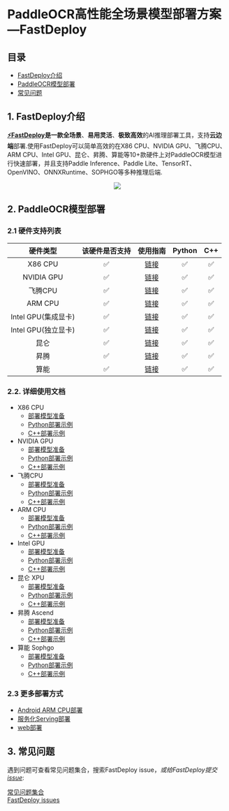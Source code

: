 # PaddleOCR高性能全场景模型部署方案—FastDeploy

## 目录  
- [FastDeploy介绍](#FastDeploy介绍)  
- [PaddleOCR模型部署](#PaddleOCR模型部署)  
- [常见问题](#常见问题)  

## 1. FastDeploy介绍
<div id="FastDeploy介绍"></div>  

**[⚡️FastDeploy](https://github.com/PaddlePaddle/FastDeploy)**是一款**全场景**、**易用灵活**、**极致高效**的AI推理部署工具，支持**云边端**部署.使用FastDeploy可以简单高效的在X86 CPU、NVIDIA GPU、飞腾CPU、ARM CPU、Intel GPU、昆仑、昇腾、算能等10+款硬件上对PaddleOCR模型进行快速部署，并且支持Paddle Inference、Paddle Lite、TensorRT、OpenVINO、ONNXRuntime、SOPHGO等多种推理后端.

<div align="center">

<img src="https://user-images.githubusercontent.com/31974251/219546373-c02f24b7-2222-4ad4-9b43-42b8122b898f.png" >

</div>  

## 2. PaddleOCR模型部署
<div id="PaddleOCR模型部署"></div>  

### 2.1 硬件支持列表

|硬件类型|该硬件是否支持|使用指南|Python|C++|
|:---:|:---:|:---:|:---:|:---:|
|X86 CPU|✅|[链接](./cpu-gpu)|✅|✅|
|NVIDIA GPU|✅|[链接](./cpu-gpu)|✅|✅|
|飞腾CPU|✅|[链接](./cpu-gpu)|✅|✅|
|ARM CPU|✅|[链接](./cpu-gpu)|✅|✅|
|Intel GPU(集成显卡)|✅|[链接](./cpu-gpu)|✅|✅|  
|Intel GPU(独立显卡)|✅|[链接](./cpu-gpu)|✅|✅|  
|昆仑|✅|[链接](./kunlun)|✅|✅|
|昇腾|✅|[链接](./ascend)|✅|✅|
|算能|✅|[链接](./sophgo)|✅|✅|  

### 2.2. 详细使用文档
- X86 CPU
  - [部署模型准备](./cpu-gpu)  
  - [Python部署示例](./cpu-gpu/python/)
  - [C++部署示例](./cpu-gpu/cpp/)
- NVIDIA GPU
  - [部署模型准备](./cpu-gpu)  
  - [Python部署示例](./cpu-gpu/python/)
  - [C++部署示例](./cpu-gpu/cpp/)
- 飞腾CPU
  - [部署模型准备](./cpu-gpu)  
  - [Python部署示例](./cpu-gpu/python/)
  - [C++部署示例](./cpu-gpu/cpp/)
- ARM CPU
  - [部署模型准备](./cpu-gpu)  
  - [Python部署示例](./cpu-gpu/python/)
  - [C++部署示例](./cpu-gpu/cpp/)
- Intel GPU
  - [部署模型准备](./cpu-gpu)  
  - [Python部署示例](./cpu-gpu/python/)
  - [C++部署示例](./cpu-gpu/cpp/)
- 昆仑 XPU
  - [部署模型准备](./kunlun)  
  - [Python部署示例](./kunlun/python/)
  - [C++部署示例](./kunlun/cpp/)
- 昇腾 Ascend
  - [部署模型准备](./ascend)  
  - [Python部署示例](./ascend/python/)
  - [C++部署示例](./ascend/cpp/)  
- 算能 Sophgo
  - [部署模型准备](./sophgo/)  
  - [Python部署示例](./sophgo/python/)
  - [C++部署示例](./sophgo/cpp/)  

### 2.3 更多部署方式

- [Android ARM CPU部署](./android)  
- [服务化Serving部署](./serving)  
- [web部署](./web)


## 3. 常见问题
<div id="常见问题"></div>  

遇到问题可查看常见问题集合，搜索FastDeploy issue，*或给FastDeploy提交[issue](https://github.com/PaddlePaddle/FastDeploy/issues)*:

[常见问题集合](https://github.com/PaddlePaddle/FastDeploy/tree/develop/docs/cn/faq)  
[FastDeploy issues](https://github.com/PaddlePaddle/FastDeploy/issues)  
